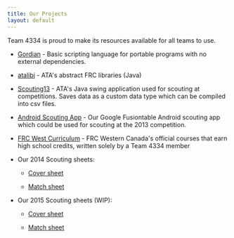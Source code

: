 ```yaml
---
title: Our Projects
layout: default
---
```


Team 4334 is proud to make its resources available for all teams to use.

- [Gordian](http://www.4334.ca/gordian) - Basic scripting language for portable programs with no external dependencies.

- [atalibj](http://www.4334.ca/atalibj) - ATA's abstract FRC libraries (Java)

- [Scouting13](https://github.com/joelg236/Scouting13) - ATA's Java swing application used for scouting at competitions. Saves data as a custom data type which can be compiled into csv files.

- [Android Scouting App](https://play.google.com/store/apps/details?id=appinventor.ai_hiyou102.Scouting) - Our Google Fusiontable Android scouting app which could be used for scouting at the 2013 competition.

- [FRC West Curriculum](http://frc-west.github.io/) - FRC Western Canada's official courses that earn high school credits, written solely by a Team 4334 member

- Our 2014 Scouting sheets:
     * [Cover sheet](/Scouting/cover-full.pdf)

     * [Match sheet](/Scouting/match-sheet.pdf)


- Our 2015 Scouting sheets (WIP):
     * [Cover sheet](/Scouting/2015SheetCover.pdf)

     * [Match sheet](/Scouting/2015SheetMatch.pdf)
